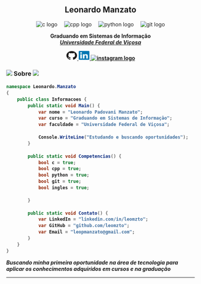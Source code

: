 <h2 align="center"> Leonardo Manzato</h2>
<div align="center">
  <img src="https://cdn.jsdelivr.net/gh/devicons/devicon/icons/c/c-original.svg" height="40" alt="c logo"  />
  <img width="10" />
  <img src="https://upload.wikimedia.org/wikipedia/commons/1/18/ISO_C%2B%2B_Logo.svg" height="40" alt="cpp logo"  />
  <img width="10" />
  <img src="https://cdn.jsdelivr.net/gh/devicons/devicon/icons/python/python-original.svg" height="40" alt="python logo"  />
  <img width="10" />
<!---
  <img src="https://github.com/devicons/devicon/blob/v2.16.0/icons/javascript/javascript-original.svg" height="40" alt="javascript logo"  />
  <img width="10" />
  <img src="https://github.com/devicons/devicon/blob/v2.16.0/icons/html5/html5-original.svg" height="40" alt="html5 logo"  />
  <img width="10" />
  <img src="https://github.com/devicons/devicon/blob/v2.16.0/icons/css3/css3-original.svg" height="40" alt="css3 logo"  />
  <img width="10" />
--->
  <img src="https://cdn.jsdelivr.net/gh/devicons/devicon/icons/git/git-original.svg" height="40" alt="git logo"  />
</div>

<p align="center"><b>Graduando em Sistemas de Informação<br><em><a href="https://www.ufv.br">Universidade Federal de Viçosa</a>
</em></p>

<div align="center">
  <a href="https://github.com/leomzto" target="_blank">
    <img src="https://github.com/devicons/devicon/blob/v2.16.0/icons/github/github-original.svg" width="30" height="25" alt="github logo" />
  </a>
  <a href="https://www.linkedin.com/in/leomzto" target="_blank">
    <img src="https://github.com/devicons/devicon/blob/v2.16.0/icons/linkedin/linkedin-original.svg" width="30" height="25" alt="linkedin logo" />
  </a>
  <a href="https://www.instagram.com/leomzto/" target="_blank">
    <img src="https://raw.githubusercontent.com/maurodesouza/profile-readme-generator/master/src/assets/icons/social/instagram/default.svg" width="30" height="25" alt="instagram logo" />
  </a>
</div>


### <img src="https://media3.giphy.com/media/v1.Y2lkPTc5MGI3NjExeDF2djBvYzRqdHNmNng4bGM1d2trdHBlM2sxbWVpZWJxOTZ5b3JvOCZlcD12MV9pbnRlcm5hbF9naWZfYnlfaWQmY3Q9dHM/kAm4u0lhDCmXnugz6p/giphy.gif" width="25"> Sobre <img src="https://media4.giphy.com/media/v1.Y2lkPTc5MGI3NjExcmdzZmh4NWZucm5pcGpodjZzcml3N3gzdzlidXN5a3Z4eW5keDB4OCZlcD12MV9pbnRlcm5hbF9naWZfYnlfaWQmY3Q9cw/3o84TSvGGfaIor8VzO/giphy.gif" width="35">

```csharp
namespace Leonardo.Manzato
{
    public class Informacoes {
        public static void Main() {
            var nome = "Leonardo Padovani Manzato";
            var curso = "Graduando em Sistemas de Informação";
            var faculdade = "Universidade Federal de Viçosa";

            Console.WriteLine("Estudando e buscando oportunidades");
        }

        public static void Competencias() {
            bool c = true;
            bool cpp = true;
            bool python = true;
            bool git = true;
            bool ingles = true;

        }

        public static void Contato() {
            var LinkedIn = "linkedin.com/in/leomzto";
            var GitHub = "github.com/leomzto";
            var Email = "leopmanzato@gmail.com";
        }
    }
}
```
<em><b>Buscando minha primeira oportunidade na área de tecnologia para aplicar os conhecimentos adquiridos em cursos e na graduação</b></em>

---

